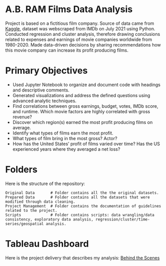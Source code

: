 # A.B. RAM Films Data Analysis 

Project is based on a fictitious film company. Source of data came from [Kaggle](https://www.kaggle.com/danielgrijalvas/movies), dataset was webscraped from IMDb on July 2021 using Python. Conducted regression and cluster analysis, therefore drawing conclusions related to expenses and earnings of movie companies worldwide from 1980-2020. Made data-driven decisions by sharing recommendations how this movie company can increase its profit producing films. 

# Primary Objectives

* Used Jupyter Notebook to organize and document code with headings and descriptive comments.
* Generated visualizations and address the defined questions using advanced analytic techniques.
* Find correlations between gross earnings, budget, votes, IMDb score, and runtime. Which movie factors are highly correlated with gross revenue?
* Discover which region(s) earned the most profit producing films on average.
* Identify what types of films earn the most profit.
* What types of film bring in the most gross? Actor? 
* How has the United States’ profit of films varied over time? Has the US experienced years where they averaged a net loss? 

# Folders

Here is the structure of the repository:

```
Original Data       # Folder contains all the the original datasets. 
Prepared Data       # Folder contains all the datasets that were modified through data cleaning.
Project Management  # Folder contains the documentation of guidelines related to the project.
Scripts             # Folder contains scripts: data wrangling/data consistency, exploratory data analysis, regression/cluster/time-series/geospatial analysis.

```

# Tableau Dashboard

Here is the project delivery that describes my analysis: [Behind the Scenes](https://public.tableau.com/app/profile/matthew3308/viz/BehindtheScenes/BehindtheScenes?publish=yes)
